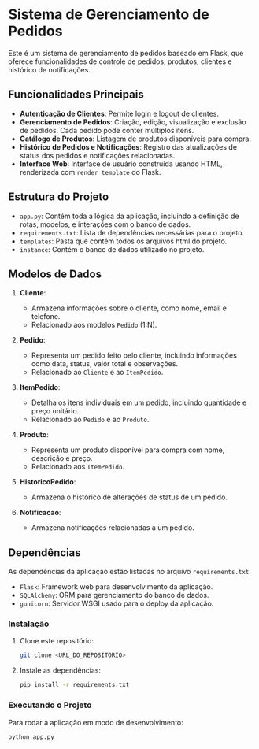 
# Sistema de Gerenciamento de Pedidos

Este é um sistema de gerenciamento de pedidos baseado em Flask, que oferece funcionalidades de controle de pedidos, produtos, clientes e histórico de notificações.

## Funcionalidades Principais

- **Autenticação de Clientes**: Permite login e logout de clientes.
- **Gerenciamento de Pedidos**: Criação, edição, visualização e exclusão de pedidos. Cada pedido pode conter múltiplos itens.
- **Catálogo de Produtos**: Listagem de produtos disponíveis para compra.
- **Histórico de Pedidos e Notificações**: Registro das atualizações de status dos pedidos e notificações relacionadas.
- **Interface Web**: Interface de usuário construída usando HTML, renderizada com `render_template` do Flask.

## Estrutura do Projeto

- `app.py`: Contém toda a lógica da aplicação, incluindo a definição de rotas, modelos, e interações com o banco de dados.
- `requirements.txt`: Lista de dependências necessárias para o projeto.
- `templates`: Pasta que contém todos os arquivos html do projeto.
- `instance`: Contém o banco de dados utilizado no projeto.

## Modelos de Dados

1. **Cliente**:
   - Armazena informações sobre o cliente, como nome, email e telefone.
   - Relacionado aos modelos `Pedido` (1:N).

2. **Pedido**:
   - Representa um pedido feito pelo cliente, incluindo informações como data, status, valor total e observações.
   - Relacionado ao `Cliente` e ao `ItemPedido`.

3. **ItemPedido**:
   - Detalha os itens individuais em um pedido, incluindo quantidade e preço unitário.
   - Relacionado ao `Pedido` e ao `Produto`.

4. **Produto**:
   - Representa um produto disponível para compra com nome, descrição e preço.
   - Relacionado aos `ItemPedido`.

5. **HistoricoPedido**:
   - Armazena o histórico de alterações de status de um pedido.

6. **Notificacao**:
   - Armazena notificações relacionadas a um pedido.

## Dependências

As dependências da aplicação estão listadas no arquivo `requirements.txt`:

- `Flask`: Framework web para desenvolvimento da aplicação.
- `SQLAlchemy`: ORM para gerenciamento do banco de dados.
- `gunicorn`: Servidor WSGI usado para o deploy da aplicação.

### Instalação

1. Clone este repositório:
   ```bash
   git clone <URL_DO_REPOSITORIO>
   ```
2. Instale as dependências:
   ```bash
   pip install -r requirements.txt
   ```

### Executando o Projeto

Para rodar a aplicação em modo de desenvolvimento:

```bash
python app.py
```
